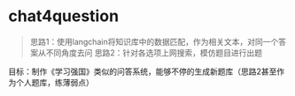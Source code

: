 # chat4question

>思路1：使用langchain将知识库中的数据匹配，作为相关文本，对同一个答案从不同角度去问
>思路2：针对各选项上网搜索，模仿题目进行出题

目标：制作《学习强国》类似的问答系统，能够不停的生成新题库（思路2甚至作为个人题库，练薄弱点）
